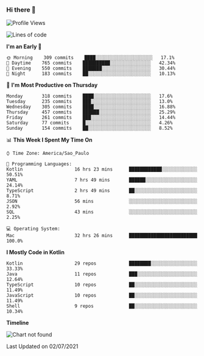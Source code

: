 ### Hi there 👋

<!--
**fernandonogueira/fernandonogueira** is a ✨ _special_ ✨ repository because its `README.md` (this file) appears on your GitHub profile.

Here are some ideas to get you started:

- 🔭 I’m currently working on ...
- 🌱 I’m currently learning ...
- 👯 I’m looking to collaborate on ...
- 🤔 I’m looking for help with ...
- 💬 Ask me about ...
- 📫 How to reach me: ...
- 😄 Pronouns: ...
- ⚡ Fun fact: ...
-->

<!--START_SECTION:waka-->
![Profile Views](http://img.shields.io/badge/Profile%20Views-3-blue)

![Lines of code](https://img.shields.io/badge/From%20Hello%20World%20I%27ve%20Written-567957%20lines%20of%20code-blue)

**I'm an Early 🐤** 

```text
🌞 Morning    309 commits    ████░░░░░░░░░░░░░░░░░░░░░   17.1% 
🌆 Daytime    765 commits    ██████████░░░░░░░░░░░░░░░   42.34% 
🌃 Evening    550 commits    ███████░░░░░░░░░░░░░░░░░░   30.44% 
🌙 Night      183 commits    ██░░░░░░░░░░░░░░░░░░░░░░░   10.13%

```
📅 **I'm Most Productive on Thursday** 

```text
Monday       318 commits    ████░░░░░░░░░░░░░░░░░░░░░   17.6% 
Tuesday      235 commits    ███░░░░░░░░░░░░░░░░░░░░░░   13.0% 
Wednesday    305 commits    ████░░░░░░░░░░░░░░░░░░░░░   16.88% 
Thursday     457 commits    ██████░░░░░░░░░░░░░░░░░░░   25.29% 
Friday       261 commits    ███░░░░░░░░░░░░░░░░░░░░░░   14.44% 
Saturday     77 commits     █░░░░░░░░░░░░░░░░░░░░░░░░   4.26% 
Sunday       154 commits    ██░░░░░░░░░░░░░░░░░░░░░░░   8.52%

```


📊 **This Week I Spent My Time On** 

```text
⌚︎ Time Zone: America/Sao_Paulo

💬 Programming Languages: 
Kotlin                   16 hrs 23 mins      ████████████░░░░░░░░░░░░░   50.51% 
YAML                     7 hrs 49 mins       ██████░░░░░░░░░░░░░░░░░░░   24.14% 
TypeScript               2 hrs 49 mins       ██░░░░░░░░░░░░░░░░░░░░░░░   8.71% 
JSON                     56 mins             ░░░░░░░░░░░░░░░░░░░░░░░░░   2.92% 
SQL                      43 mins             ░░░░░░░░░░░░░░░░░░░░░░░░░   2.25%

💻 Operating System: 
Mac                      32 hrs 26 mins      █████████████████████████   100.0%

```

**I Mostly Code in Kotlin** 

```text
Kotlin                   29 repos            ████████░░░░░░░░░░░░░░░░░   33.33% 
Java                     11 repos            ███░░░░░░░░░░░░░░░░░░░░░░   12.64% 
TypeScript               10 repos            ██░░░░░░░░░░░░░░░░░░░░░░░   11.49% 
JavaScript               10 repos            ██░░░░░░░░░░░░░░░░░░░░░░░   11.49% 
Shell                    9 repos             ██░░░░░░░░░░░░░░░░░░░░░░░   10.34%

```


**Timeline**

![Chart not found](https://raw.githubusercontent.com/fernandonogueira/fernandonogueira/master/charts/bar_graph.png) 


 Last Updated on 02/07/2021
<!--END_SECTION:waka-->
